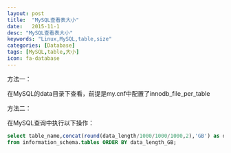 ```yaml
---
layout: post
title:  "MySQL查看表大小"
date:   2015-11-1
desc: "MySQL查看表大小"
keywords: "Linux,MySQL,table,size"
categories: [Database]
tags: [MySQL,table,大小]
icon: fa-database
---
```


方法一：

在MySQL的data目录下查看，前提是my.cnf中配置了innodb_file_per_table

方法二：

在MySQL查询中执行以下操作：

``` sql
select table_name,concat(round(data_length/1000/1000/1000,2),'GB') as data_length_GB 
from information_schema.tables ORDER BY data_length_GB;
```

